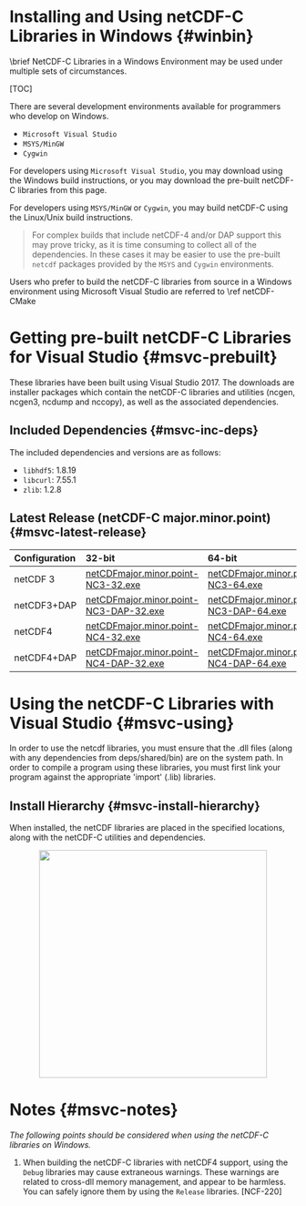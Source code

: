 Installing and Using netCDF-C Libraries in Windows {#winbin}
==================================================

\brief NetCDF-C Libraries in a Windows Environment may be used under multiple sets of circumstances.

[TOC]

There are several development environments available for programmers who develop on Windows.

* `Microsoft Visual Studio `
* `MSYS/MinGW`
* `Cygwin`

For developers using `Microsoft Visual Studio`, you may download using the Windows build instructions, or you may download the pre-built netCDF-C libraries from this page.

For developers using `MSYS/MinGW` or `Cygwin`, you may build netCDF-C using the Linux/Unix build instructions.

> For complex builds that include netCDF-4 and/or DAP support this may prove tricky, as it is time consuming to collect all of the dependencies.  In these cases it may be easier to use the pre-built `netcdf` packages provided by the `MSYS` and `Cygwin` environments.

Users who prefer to build the netCDF-C libraries from source in a Windows environment using Microsoft Visual Studio are referred to \ref netCDF-CMake

# Getting pre-built netCDF-C Libraries for Visual Studio {#msvc-prebuilt}

These libraries have been built using Visual Studio 2017.  The downloads are installer packages which contain the netCDF-C libraries and utilities (ncgen, ncgen3, ncdump and nccopy), as well as the associated dependencies.


## Included Dependencies {#msvc-inc-deps}

The included dependencies and versions are as follows:

* `libhdf5`: 1.8.19
* `libcurl`: 7.55.1
* `zlib`:    1.2.8

## Latest Release (netCDF-C major.minor.point) {#msvc-latest-release}

Configuration		| 32-bit 						| 64-bit |
:-------------------|:--------							|:-------|
netCDF 3		| [netCDFmajor.minor.point-NC3-32.exe][r1]		| [netCDFmajor.minor.point-NC3-64.exe][r5]
netCDF3+DAP		| [netCDFmajor.minor.point-NC3-DAP-32.exe][r2]	| [netCDFmajor.minor.point-NC3-DAP-64.exe][r6]
netCDF4			| [netCDFmajor.minor.point-NC4-32.exe][r3]		| [netCDFmajor.minor.point-NC4-64.exe][r7]
netCDF4+DAP		| [netCDFmajor.minor.point-NC4-DAP-32.exe][r4]	| [netCDFmajor.minor.point-NC4-DAP-64.exe][r8]

# Using the netCDF-C Libraries with Visual Studio {#msvc-using}

In order to use the netcdf libraries, you must ensure that the .dll files (along with any dependencies from deps/shared/bin) are on the system path. In order to compile a program using these libraries, you must first link your program against the appropriate 'import' (.lib) libraries.

## Install Hierarchy {#msvc-install-hierarchy}

When installed, the netCDF libraries are placed in the specified locations, along with the netCDF-C utilities and dependencies.

<center>
<IMG SRC="InstallTreeWindows.png" width="400"/>
</center>

# Notes {#msvc-notes}

*The following points should be considered when using the netCDF-C libraries on Windows.*

1. When building the netCDF-C libraries with netCDF4 support, using the `Debug` libraries may cause extraneous warnings. These warnings are related to cross-dll memory management, and appear to be harmless. You can safely ignore them by using the `Release` libraries. [NCF-220]


[r1]: https://downloads.unidata.ucar.edu/netcdf-c//major.minor.point/windows_installers/netCDFmajor.minor.point-NC3-32.exe
[r2]: https://downloads.unidata.ucar.edu/netcdf-c//major.minor.point/windows_installers/netCDFmajor.minor.point-NC3-DAP-32.exe
[r3]: https://downloads.unidata.ucar.edu/netcdf-c//major.minor.point/windows_installers/netCDFmajor.minor.point-NC4-32.exe
[r4]: https://downloads.unidata.ucar.edu/netcdf-c//major.minor.point/windows_installers/netCDFmajor.minor.point-NC4-DAP-32.exe
[r5]: https://downloads.unidata.ucar.edu/netcdf-c//major.minor.point/windows_installers/netCDFmajor.minor.point-NC3-64.exe
[r6]: https://downloads.unidata.ucar.edu/netcdf-c//major.minor.point/windows_installers/netCDFmajor.minor.point-NC3-DAP-64.exe
[r7]: https://downloads.unidata.ucar.edu/netcdf-c//major.minor.point/windows_installers/netCDFmajor.minor.point-NC4-64.exe
[r8]: https://downloads.unidata.ucar.edu/netcdf-c//major.minor.point/windows_installers/netCDFmajor.minor.point-NC4-DAP-64.exe
